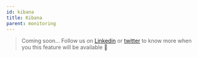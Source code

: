 ```yaml
---
id: kibana
title: Kibana
parent: monitoring
---
```



> Coming soon... Follow us on [Linkedin](https://linkedin.com/company/restqa) or [twitter](https://twitter.com/restqa) to know more when you this feature will be available 🤗

